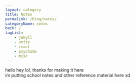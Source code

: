 ```yaml
---
layout: category
title: Notes
permalink: /blog/notes/
categoryName: notes
back: /
tagList:
    - jekyll
    - unity
    - react
    - psych156
    - misc
---
```


hello hey lol, thanks for making it here  
im putting school notes and other reference material here xd